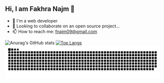 
## Hi, I am Fakhra Najm 👋
- 🔭 I'm a web developer
- 👯 Looking to collaborate on an open source project...
- 📫 How to reach me: fnajm09@gmail.com

![Anurag's GitHub stats](https://github-readme-stats.vercel.app/api?username=najm09&count_private=true&show_icons=true&theme=radical)
[![Top Langs](https://github-readme-stats.vercel.app/api/top-langs/?username=najm09&layout=compact&theme=radical)](https://github.com/anuraghazra/github-readme-stats)
![](https://github.com/Platane/snk/raw/output/github-contribution-grid-snake.svg)
